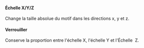 
#### Échelle X/Y/Z
Change la taille absolue du motif dans les directions x, y et z.

#### Verrouiller
Conserve la proportion entre l'échelle X, l'échelle Y et l'Échelle  Z.